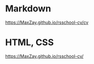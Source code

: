 # Markdown 
https://MaxZay.github.io/rsschool-cv/cv
# HTML, CSS
https://MaxZay.github.io/rsschool-cv/
